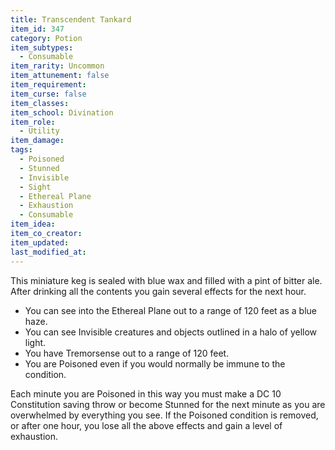 ```yaml
---
title: Transcendent Tankard
item_id: 347
category: Potion
item_subtypes: 
  - Consumable
item_rarity: Uncommon
item_attunement: false
item_requirement: 
item_curse: false
item_classes: 
item_school: Divination
item_role: 
  - Utility
item_damage: 
tags:
  - Poisoned
  - Stunned
  - Invisible
  - Sight
  - Ethereal Plane
  - Exhaustion
  - Consumable
item_idea: 
item_co_creator: 
item_updated: 
last_modified_at: 
---
```


This miniature keg is sealed with blue wax and filled with a pint of bitter ale. After drinking all the contents you gain several effects for the next hour.

*   You can see into the Ethereal Plane out to a range of 120 feet as a blue haze.
*   You can see Invisible creatures and objects outlined in a halo of yellow light.
*   You have Tremorsense out to a range of 120 feet.
*   You are Poisoned even if you would normally be immune to the condition.

Each minute you are Poisoned in this way you must make a DC 10 Constitution saving throw or become Stunned for the next minute as you are overwhelmed by everything you see. If the Poisoned condition is removed, or after one hour, you lose all the above effects and gain a level of exhaustion.
